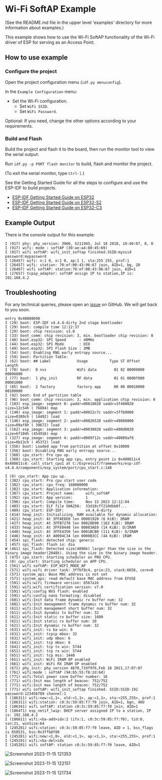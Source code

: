 # Wi-Fi SoftAP Example

(See the README.md file in the upper level 'examples' directory for more information about examples.)

This example shows how to use the Wi-Fi SoftAP functionality of the Wi-Fi driver of ESP for serving as an Access Point.

## How to use example

### Configure the project

Open the project configuration menu (`idf.py menuconfig`). 

In the `Example Configuration` menu:

* Set the Wi-Fi configuration.
    * Set `WiFi SSID`.
    * Set `WiFi Password`.

Optional: If you need, change the other options according to your requirements.

### Build and Flash

Build the project and flash it to the board, then run the monitor tool to view the serial output:

Run `idf.py -p PORT flash monitor` to build, flash and monitor the project.

(To exit the serial monitor, type ``Ctrl-]``.)

See the Getting Started Guide for all the steps to configure and use the ESP-IDF to build projects.

* [ESP-IDF Getting Started Guide on ESP32](https://docs.espressif.com/projects/esp-idf/en/latest/esp32/get-started/index.html)
* [ESP-IDF Getting Started Guide on ESP32-S2](https://docs.espressif.com/projects/esp-idf/en/latest/esp32s2/get-started/index.html)
* [ESP-IDF Getting Started Guide on ESP32-C3](https://docs.espressif.com/projects/esp-idf/en/latest/esp32c3/get-started/index.html)

## Example Output

There is the console output for this example:

```
I (917) phy: phy_version: 3960, 5211945, Jul 18 2018, 10:40:07, 0, 0
I (917) wifi: mode : softAP (30:ae:a4:80:45:69)
I (917) wifi softAP: wifi_init_softap finished.SSID:myssid password:mypassword
I (26457) wifi: n:1 0, o:1 0, ap:1 1, sta:255 255, prof:1
I (26457) wifi: station: 70:ef:00:43:96:67 join, AID=1, bg, 20
I (26467) wifi softAP: station:70:ef:00:43:96:67 join, AID=1
I (27657) tcpip_adapter: softAP assign IP to station,IP is: 192.168.4.2
```

## Troubleshooting

For any technical queries, please open an [issue](https://github.com/espressif/esp-idf/issues) on GitHub. We will get back to you soon.



```
entry 0x40080698
I (29) boot: ESP-IDF v4.4.4-dirty 2nd stage bootloader
I (29) boot: compile time 12:12:37
I (29) boot: chip revision: v3.0
I (33) boot_comm: chip revision: 3, min. bootloader chip revision: 0
I (40) boot.esp32: SPI Speed      : 40MHz
I (44) boot.esp32: SPI Mode       : DIO
I (49) boot.esp32: SPI Flash Size : 2MB
I (54) boot: Enabling RNG early entropy source...
I (59) boot: Partition Table:
I (62) boot: ## Label            Usage          Type ST Offset   Length
I (70) boot:  0 nvs              WiFi data        01 02 00009000 00006000
I (77) boot:  1 phy_init         RF data          01 01 0000f000 00001000
I (85) boot:  2 factory          factory app      00 00 00010000 00100000
I (92) boot: End of partition table
I (96) boot_comm: chip revision: 3, min. application chip revision: 0
I (103) esp_image: segment 0: paddr=00010020 vaddr=3f400020 size=12c54h ( 76884) map
I (140) esp_image: segment 1: paddr=00022c7c vaddr=3ffb0000 size=0389ch ( 14492) load
I (146) esp_image: segment 2: paddr=00026520 vaddr=40080000 size=09af8h ( 39672) load
I (162) esp_image: segment 3: paddr=00030020 vaddr=400d0020 size=6f104h (454916) map
I (327) esp_image: segment 4: paddr=0009f12c vaddr=40089af8 size=0b13ch ( 45372) load
I (356) boot: Loaded app from partition at offset 0x10000
I (356) boot: Disabling RNG early entropy source...
I (368) cpu_start: Pro cpu up.
I (368) cpu_start: Starting app cpu, entry point is 0x400811c4
0x400811c4: call_start_cpu1 at C:/Espressif/frameworks/esp-idf-v4.4.4/components/esp_system/port/cpu_start.c:148

I (0) cpu_start: App cpu up.
I (382) cpu_start: Pro cpu start user code
I (382) cpu_start: cpu freq: 160000000
I (382) cpu_start: Application information:
I (387) cpu_start: Project name:     wifi_softAP
I (392) cpu_start: App version:      1
I (396) cpu_start: Compile time:     Nov 15 2023 12:12:04
I (403) cpu_start: ELF file SHA256:  33d18cff210dbb0f...
I (409) cpu_start: ESP-IDF:          v4.4.4-dirty
I (414) heap_init: Initializing. RAM available for dynamic allocation:
I (421) heap_init: At 3FFAE6E0 len 00001920 (6 KiB): DRAM
I (427) heap_init: At 3FFB7270 len 00028D90 (163 KiB): DRAM
I (433) heap_init: At 3FFE0440 len 00003AE0 (14 KiB): D/IRAM
I (440) heap_init: At 3FFE4350 len 0001BCB0 (111 KiB): D/IRAM
I (446) heap_init: At 40094C34 len 0000B3CC (44 KiB): IRAM
I (454) spi_flash: detected chip: generic
I (457) spi_flash: flash io: dio
W (461) spi_flash: Detected size(4096k) larger than the size in the binary image header(2048k). Using the size in the binary image header.
I (475) cpu_start: Starting scheduler on PRO CPU.
I (0) cpu_start: Starting scheduler on APP CPU.
I (561) wifi softAP: ESP_WIFI_MODE_AP
I (571) wifi:wifi driver task: 3ffbf8c4, prio:23, stack:6656, core=0
I (571) system_api: Base MAC address is not set
I (571) system_api: read default base MAC address from EFUSE
I (591) wifi:wifi firmware version: 6567a16
I (591) wifi:wifi certification version: v7.0
I (591) wifi:config NVS flash: enabled
I (591) wifi:config nano formating: disabled
I (601) wifi:Init data frame dynamic rx buffer num: 32
I (601) wifi:Init management frame dynamic rx buffer num: 32
I (611) wifi:Init management short buffer num: 32
I (611) wifi:Init dynamic tx buffer num: 32
I (611) wifi:Init static rx buffer size: 1600
I (621) wifi:Init static rx buffer num: 10
I (621) wifi:Init dynamic rx buffer num: 32
I (631) wifi_init: rx ba win: 6
I (631) wifi_init: tcpip mbox: 32
I (631) wifi_init: udp mbox: 6
I (641) wifi_init: tcp mbox: 6
I (641) wifi_init: tcp tx win: 5744
I (651) wifi_init: tcp rx win: 5744
I (651) wifi_init: tcp mss: 1440
I (651) wifi_init: WiFi IRAM OP enabled
I (661) wifi_init: WiFi RX IRAM OP enabled
I (671) phy_init: phy_version 4670,719f9f6,Feb 18 2021,17:07:07
I (761) wifi:mode : softAP (94:b5:55:f8:2d:6d)
I (771) wifi:Total power save buffer number: 16
I (771) wifi:Init max length of beacon: 752/752
I (771) wifi:Init max length of beacon: 752/752
I (771) wifi softAP: wifi_init_softap finished. SSID:SSID-192 password:123456789 channel:1
I (186311) wifi:new:<1,1>, old:<1,1>, ap:<1,1>, sta:<255,255>, prof:1
I (186311) wifi:station: c0:3c:59:85:f7:f0 join, AID=1, bgn, 40U
I (186341) wifi softAP: station c0:3c:59:85:f7:f0 join, AID=1
I (186471) esp_netif_lwip: DHCP server assigned IP to a station, IP is: 192.168.4.2
I (186611) wifi:<ba-add>idx:2 (ifx:1, c0:3c:59:85:f7:f0), tid:0, ssn:21, winSize:64
I (245281) wifi:station: c0:3c:59:85:f7:f0 leave, AID = 1, bss_flags is 658531, bss:0x3ffb8f80
I (245281) wifi:new:<1,0>, old:<1,1>, ap:<1,1>, sta:<255,255>, prof:1
I (245291) wifi:<ba-del>idx
I (245291) wifi softAP: station c0:3c:59:85:f7:f0 leave, AID=1
```

![Screenshot 2023-11-15 121353](https://github.com/Siracha192/ESP32_ESP-IDF_WiFi-AP-Sent/assets/115066298/3598befd-faec-4ea8-86b0-6371fa0c0e39)

![Screenshot 2023-11-15 122151](https://github.com/Siracha192/ESP32_ESP-IDF_WiFi-AP-Sent/assets/115066298/4b49d89c-5539-406c-8581-c3102ae2b524)

![Screenshot 2023-11-15 121734](https://github.com/Siracha192/ESP32_ESP-IDF_WiFi-AP-Sent/assets/115066298/472c0429-6c44-430a-8d8d-45b746a652ca)


